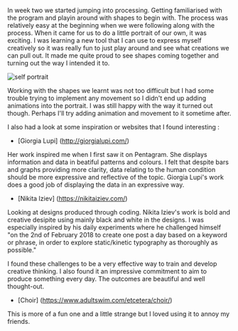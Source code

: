 In week two we started jumping into processing. Getting familiarised with the program and playin around with shapes to begin with. 
The process was relatively easy at the beginning when we were following along with the process. 
When it came for us to do a little portrait of our own, it was exciting. I was learning a new tool that I can use to express myself creatively so it was really fun to just play around and see what creations we can pull out. It made me quite proud to see shapes coming together and turning out the way I intended it to. 

![self portrait](https://user-images.githubusercontent.com/68723452/89517803-9c878600-d81d-11ea-8bb7-c3d9edf49664.JPG)



Working with the shapes we learnt was not too difficult but I had some trouble trying to implement any movement so I didn't end up adding animations into the portrait. I was still happy with the way it turned out though. Perhaps I'll try adding animation and movement to it sometime after. 



I also had a look at some inspiration or websites that I found interesting :

- [Giorgia Lupi] (http://giorgialupi.com/)

Her work inspired me when I first saw it on Pentagram. She displays information and data in beatiful patterns and colours. I felt that despite bars and graphs providing more clarity, data relating to the human condition should be more expressive and reflective of the topic. Giorgia Lupi's work does a good job of displaying the data in an expressive way. 

- [Nikita Iziev] (https://nikitaiziev.com/)

Looking at designs produced through coding. Nikita Iziev's work is bold and creative desipite using mainly black and white in the designs. I was especially inspired by his daily experiments where he challenged himself "on the 2nd of February 2018 to create one post a day based on a keyword or phrase, in order to explore static/kinetic typography as thoroughly as possible." 

I found these challenges to be a very effective way to train and develop creative thinking. I also found it an impressive commitment to aim to produce something every day. The outcomes are beautiful and well thought-out.

- [Choir] (https://www.adultswim.com/etcetera/choir/) 

This is more of a fun one and a little strange but I loved using it to annoy my friends. 
